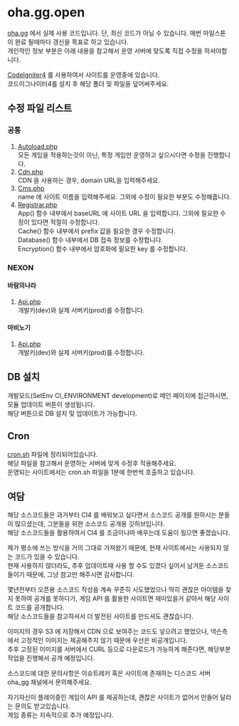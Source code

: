 # oha.gg.open
[oha.gg](https://oha.gg) 에서 실제 사용 코드입니다. 단, 최신 코드가 아닐 수 있습니다. 매번 마일스톤이 완료 될때마다 갱신을 목표로 하고 있습니다.  
개인적인 정보 부분은 아래 내용을 참고해서 운영 서버에 맞도록 직접 수정을 하셔야합니다.  

[CodeIgniter4](https://github.com/codeigniter4/CodeIgniter4) 를 사용하여서 사이트를 운영중에 있습니다.  
코드이그나이터4를 설치 후 해당 폴더 및 파일을 덮어써주세요.  

## 수정 파일 리스트
### 공통
1. [Autoload.php](app/Config/Autoload.php)  
   모든 게임을 적용하는것이 아닌, 특정 게임만 운영하고 싶으시다면 수정을 진행합니다.
2. [Cdn.php](modules/Core/Config/Cdn.php)  
   CDN 을 사용하는 경우, domain URL을 입력해주세요.
3. [Cms.php](modules/Core/Config/Cms.php)  
   name 에 사이트 이름을 입력해주세요. 그외에 수정이 필요한 부분도 수정해줍니다.
4. [Registrar.php](modules/Core/Config/Registrar.php)  
   App() 함수 내부에서 baseURL 에 사이트 URL 을 입력합니다. 그외에 필요한 수정이 있다면 적절히 수정합니다.  
   Cache() 함수 내부에서 prefix 값을 필요한 경우 수정합니다.  
   Database() 함수 내부에서 DB 접속 정보를 수정합니다.  
   Encryption() 함수 내부에서 암호화에 필요한 key 를 수정합니다.  

### NEXON
#### 바람의나라
1. [Api.php](modules/Nexon/Baram/Config/Api.php)  
   개발키(dev)와 실제 서버키(prod)를 수정합니다.  

#### 마비노기
1. [Api.php](modules/Nexon/Mabinogi/Config/Api.php)  
   개발키(dev)와 실제 서버키(prod)를 수정합니다.  

## DB 설치
개발모드(SetEnv CI_ENVIRONMENT development)로 메인 페이지에 접근하시면, 모듈 업데이트 버튼이 생성됩니다.  
해당 버튼으로 DB 설치 및 업데이트가 가능합니다.  

## Cron
[cron.sh](cron.sh) 파일에 정리되어있습니다.  
해당 파일을 참고해서 운영하는 서버에 맞게 수정후 적용해주세요.  
운영되는 사이트에서는 cron.sh 파일을 1분에 한번씩 호출하고 있습니다.  

## 여담
해당 소스코드들은 과거부터 CI4 를 배워보고 싶다면서 소스코드 공개를 원하시는 분들이 많으셨는데, 그분들을 위한 소스코드 공개용 깃허브입니다.  
해당 소스코드들을 활용하여서 CI4 를 조금이나마 배우는데 도움이 됬으면 좋겠습니다.  

제가 평소에 쓰는 방식을 거의 그대로 가져왔기 때문에, 현재 사이트에서는 사용되지 않는 코드가 있을 수 있습니다.  
현재 사용하지 않더라도, 추후 업데이트때 사용 할 수도 있겠다 싶어서 남겨둔 소스코드들이기 때문에, 그냥 참고만 해주시면 감사합니다.  

몇년전부터 오픈용 소스코드 작성을 계속 꾸준히 시도했었으나 딱히 괜찮은 아이템을 찾지 못하여 공개를 못하다가, 게임 API 를 활용한 사이트면 재미있을거 같아서 해당 사이트 코드를 공개합니다.  
해당 소스코드들을 참고하셔서 더 발전된 사이트를 만드셔도 괜찮습니다.  

이미지의 경우 S3 에 저장해서 CDN 으로 보여주는 코드도 넣으려고 했었으나, 넥슨측에서 고정적인 이미지는 제공해주지 않기 때문에 우선은 비공개입니다.  
추후 고정된 이미지를 서버에서 CURL 등으로 다운로드가 가능하게 해준다면, 해당부분 작업을 진행해서 공개 예정입니다.  

소스코드에 대한 문의사항은 이슈트레커 혹은 사이트에 존재하는 디스코드 서버 oha_gg 채널에서 문의해주세요.  

자기자신이 플레이중인 게임이 API 를 제공하는데, 괜찮은 사이트가 없어서 만들어 달라는 문의도 받고있습니다.  
게임 종류는 지속적으로 추가 예정입니다.  
